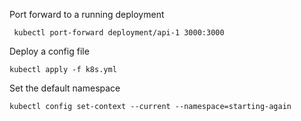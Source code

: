 Port forward to a running deployment

```
 kubectl port-forward deployment/api-1 3000:3000
```

Deploy a config file

```
kubectl apply -f k8s.yml
```

Set the default namespace

```
kubectl config set-context --current --namespace=starting-again
```
